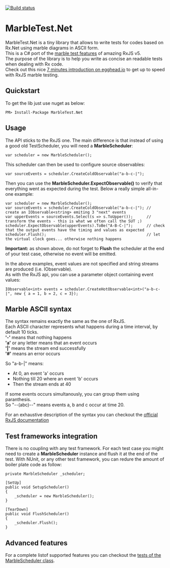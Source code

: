 [![Build status](https://ci.appveyor.com/api/projects/status/0964n7sqp77j4v5u?svg=true)](https://ci.appveyor.com/project/alexvictoor/marbletest-net)

# MarbleTest.Net

MarbleTest.Net is a tiny library that allows to write tests for codes based on Rx.Net using marble diagrams in ASCII form.  
This is a C# port of the [marble test features](https://github.com/ReactiveX/rxjs/blob/master/doc/writing-marble-tests.md) of amazing RxJS v5.  
The purpose of the library is to help you write as concise an readable tests when dealing with Rx code.  
Check out this nice [7 minutes introduction on egghead.io](https://egghead.io/lessons/rxjs-introduction-to-rxjs-marble-testing) to get up to speed with RxJS marble testing.

## Quickstart

To get the lib just use nuget as below:
```
PM> Install-Package MarbleTest.Net
```

## Usage

The API sticks to the RxJS one. The main difference is that instead of using a good old TestScheduler, you will need a **MarbleScheduler**: 
```
var scheduler = new MarbleScheduler();
``` 
This scheduler can then be used to configure source observables:
```
var sourceEvents = scheduler.CreateColdObservable("a-b-c-|");
```
Then you can use the **MarbleScheduler.ExpectObservable()** to verify that everything went as expected during the test. 
Below a really simple all-in-one example: 
```
var scheduler = new MarbleScheduler();
var sourceEvents = scheduler.CreateColdObservable("a-b-c-|"); // create an IObservable<string> emiting 3 "next" events
var upperEvents = sourceEvents.Select(s => s.ToUpper());      // transform the events - this is what we often call the SUT ;)
scheduler.ExpectObservable(upperEvents).ToBe("A-B-C-|");      // check that the output events have the timing and values as expected
scheduler.Flush();                                            // let the virtual clock goes... otherwise nothing happens
```
**Important:** as shown above, do not forget to **Flush** the scheduler at the end of your test case, otherwise no event will be emitted. 

In the above examples, event values are not specified and string streams are produced (i.e. IObservable<string>).  
As with the RxJS api, you can use a parameter object containing event values:
```
IObservable<int> events = scheduler.CreateHotObservable<int>("a-b-c-|", new { a = 1, b = 2, c = 3});
```


## Marble ASCII syntax

The syntax remains exactly the same as the one of RxJS.   
Each ASCII character represents what happens during a time interval, by default 10 ticks.  
**'-'** means that nothing happens  
**'a'** or any letter means that an event occurs  
**'|'** means the stream end successfully  
**'#'** means an error occurs

So "a-b-|" means:

- At 0, an event 'a' occurs
- Nothing till 20 where an event 'b' occurs
- Then the stream ends at 40

If some events occurs simultanously, you can group them using paranthesis.  
So "--(abc)--" means events a, b and c occur at time 20.  

For an exhaustive description of the syntax you can checkout 
the [official RxJS documentation](https://github.com/ReactiveX/rxjs/blob/master/doc/writing-marble-tests.md)

## Test frameworks integration
There is no coupling with any test framework. For each test case you might need to create a **MarbleScheduler** instance and flush it at the end of the test. 
With NUnit, or any other test framework, you can redure the amount of boiler plate code as follow:
```
private MarbleScheduler _scheduler;

[SetUp]
public void SetupScheduler()
{
    _scheduler = new MarbleScheduler();
}

[TearDown]
public void FlushScheduler()
{
    _scheduler.Flush();
}
```

## Advanced features

For a complete listof supported features you can checkout 
the [tests of the MarbleScheduler class](https://github.com/alexvictoor/MarbleTest.Net/blob/master/MarbleTest.Net.Test/MarbleSchedulerTest.cs).
